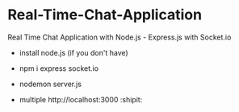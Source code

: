 # Real-Time-Chat-Application
 Real Time Chat Application with Node.js - Express.js with Socket.io
 
 * install node.js (if you don't have)

* npm i express socket.io

* nodemon server.js

* multiple http://localhost:3000 :shipit:
